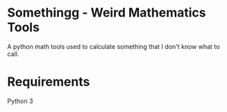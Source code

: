 # Somethingg - Weird Mathematics Tools
A python math tools used to calculate something that I don't know what to call.
# Requirements
Python 3
